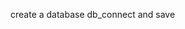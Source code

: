<!-- apply html and php within the Xammp folder/htdocs -->
<!-- run xammp and open phpmyadmin datadase -->
create a database db_connect and save
<!-- //now select the row of table 3 and name the table tbl_contact
//name them Id , fidName, fidAddress for each table
//make Id primary key to disable multiple data of same types and run the //student form with local host -->
